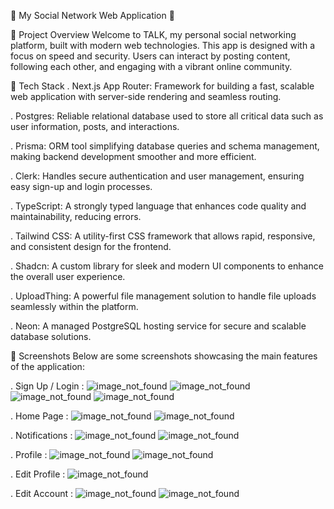 🌟 My Social Network Web Application 🌟

📌 Project Overview
Welcome to TALK, my personal social networking platform, built with modern web technologies. This app is designed with a focus on speed and security. Users can interact by posting content, following each other, and engaging with a vibrant online community.

🚀 Tech Stack
. Next.js App Router: Framework for building a fast, scalable web application with server-side rendering and seamless routing.

. Postgres: Reliable relational database used to store all critical data such as user information, posts, and interactions.

. Prisma: ORM tool simplifying database queries and schema management, making backend development smoother and more efficient.

. Clerk: Handles secure authentication and user management, ensuring easy sign-up and login processes.

. TypeScript: A strongly typed language that enhances code quality and maintainability, reducing errors.

. Tailwind CSS: A utility-first CSS framework that allows rapid, responsive, and consistent design for the frontend.

. Shadcn: A custom library for sleek and modern UI components to enhance the overall user experience.

. UploadThing: A powerful file management solution to handle file uploads seamlessly within the platform.

. Neon: A managed PostgreSQL hosting service for secure and scalable database solutions.

📸 Screenshots
Below are some screenshots showcasing the main features of the application:

. Sign Up / Login :
    ![image_not_found](public/sign_in_1.png)
    ![image_not_found](public/sign_in_2.png)
    ![image_not_found](public/sign_up_1.png)
    ![image_not_found](public/sign_up_2.png)

. Home Page :
    ![image_not_found](public/home_page_1.png)
    ![image_not_found](public/home_page_2.png)

. Notifications :
    ![image_not_found](public/notifications_1.png)
    ![image_not_found](public/notifications_2.png)

. Profile :
    ![image_not_found](public/profile_1.png)
    ![image_not_found](public/profile_2.png)

. Edit Profile :
    ![image_not_found](public/edit_profile.png)

. Edit Account :
    ![image_not_found](public/edit_account_1.png)
    ![image_not_found](public/edit_account_2.png)
